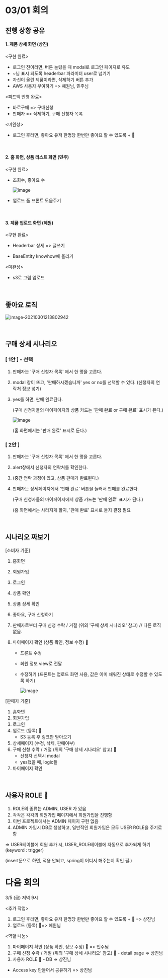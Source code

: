# 03/01 회의



## 진행 상황 공유

#### 1. 제품 상세 화면 (상진)   

<구현 완료>

- 로그인 전이라면, 버튼 눌렀을 때 modal로 로그인 페이지로 유도
- ~님 표시 되도록 headerbar 파라미터 user로 넘기기
- 자신이 올린 제품이라면, 삭제하기 버튼 추가
- AWS 사용자 부여하기 => 혜원님, 민주님



<피드백 반영 완료>

- 바로구매 => 구매신청
- 판매자 => 삭제하기, 구매 신청자 목록



<미완성>

- 로그인 후라면, 좋아요 유저 한명당 한번만 좋아요 할 수 있도록 +   📌



<br>

#### 2. 홈 화면, 상품 리스트 화면 (민주)

<구현 완료>

- 조회수, 좋아요 수

  ![image](https://user-images.githubusercontent.com/42775225/109507529-3082ad00-7ae2-11eb-9548-56af4bb0416f.png)

- 업로드 폼 프론트 도움주기





<br>

#### 3. 제품 업로드 화면 (혜원)

<구현 완료>

- Headerbar 상세 => 글쓰기

- BaseEntity knowhow에 올리기

  

<미완성>

- s3로 그림 업로드

  






<br>

## 좋아요 로직

![image-20210301213802942](C:\Users\KTDS\AppData\Roaming\Typora\typora-user-images\image-20210301213802942.png)

<br>

## 구매 상세 시나리오

### [ 1안 ] - 선택

1. 판매자는 '구매 신청자 목록' 에서 한 명을 고른다.

2. modal 창이 뜨고, '판매하시겠습니까' yes or no를 선택할 수 있다. (신청자의 연락처 정보 넣기)

3. yes를 하면, 판매 완료된다.

   (구매 신청자들의 마이페이지의 상품 카드는 '판매 완료 or 구매 완료' 표시가 된다.)

   ![image](https://user-images.githubusercontent.com/42775225/109507602-409a8c80-7ae2-11eb-958d-cb87d67d3af6.png)

   (홈 화면에서는 '판매 완료' 표시로 둔다.)



### [ 2안 ]

1. 판매자는 '구매 신청자 목록' 에서 한 명을 고른다.

2. alert창에서 신청자의 연락처를 확인한다.

3. (중간 연락 과정이 있고, 상품 판매가 완료된다.)

4. 판매자는 상세페이지에서 '판매 완료' 버튼을 눌러서 판매를 완료한다.

   (구매 신청자들의 마이페이지에서 상품 카드는 '판매 완료' 표시가 된다.)

   (홈 화면에서는 사라지게 할지, '판매 완료' 표시로 둘지 결정 필요







<br>

## 시나리오 짜보기

[소비자 기준]

1. 홈화면

2. 회원가입

3. 로그인

4. 상품 확인

5. 상품 상세 확인 

6. 좋아요, 구매 신청하기

7. 판매자로부터 구매 신청 수락 / 거절 (위의 '구매 상세 시나리오' 참고) // 다른 로직 없음.

8. 마이페이지 확인 (상품 확인, 정보 수정) 📌

   - 프론트 수정 

   - 회원 정보 view로 전달

   - 수정하기 (프론트는 업로드 화면 사용, 값은 이미 채워진 상태로 수정할 수 있도록 하기)

     ![image](https://user-images.githubusercontent.com/42775225/109509009-ccf97f00-7ae3-11eb-9abf-91fd3da00058.png)

    

   

[판매자 기준]

1. 홈화면
2. 회원가입
3. 로그인
4. 업로드 (등록) 📌
   - S3 등록 후 링크만 받아오기
5. 상세페이지 (수정, 삭제, 판매여부)
6. 구매 신청 수락 / 거절 (위의 '구매 상세 시나리오' 참고)  📌
   - 신청자 선택시 modal
   - yes했을 때, logic들
7. 마이페이지 확인









<br>

## 사용자 ROLE   📌

1. ROLE의 종류는 ADMIN, USER 가 있음
2. 각각은 각각의 회원가입 페이지에서 회원가입을 진행함
3. 이번 프로젝트에서는 ADMIN 페이지 구현 없음
4. ADMIN 가입시 DB로 생성하고, 일반적인 회원가입은 모두 USER ROLE을 주기로 함

=> USER테이블에 회원 추가 시, USER_ROLE테이블에 자동으로 추가되게 하기 (keyword : trigger) 

(insert문으로 하면, 적용 안되고, spring이 어디서 해주는지 확인 필.)







# 다음 회의

3/5 (금) 저녁 9시 



<추가 작업>

1. 로그인 후라면, 좋아요 유저 한명당 한번만 좋아요 할 수 있도록 +  📌 => 상진님
2. 업로드 (등록) 📌=> 혜원님

<역할 나눔>

1. 마이페이지 확인 (상품 확인, 정보 수정) 📌 => 민주님
2. 구매 신청 수락 / 거절 (위의 '구매 상세 시나리오' 참고)  📌 - detail page => 상진님
3. 사용자 ROLE  📌 - DB => 상진님

* Access key 만들어서 공유하기 => 상진님



